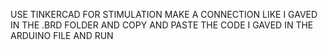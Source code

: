 USE TINKERCAD FOR STIMULATION 
MAKE A CONNECTION LIKE I GAVED IN THE .BRD FOLDER
AND COPY AND PASTE THE CODE I GAVED IN THE ARDUINO FILE
AND RUN

